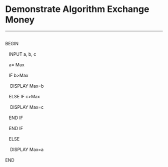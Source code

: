 <h1>Demonstrate Algorithm Exchange Money </h1>
<hr>
<br>BEGIN</br> 
    <br>&nbsp;&nbsp;&nbsp;INPUT a, b, c</br>
    <br>&nbsp;&nbsp;&nbsp;a= Max</br>
    <br>&nbsp;&nbsp;&nbsp;IF b>Max </br>
    <br>&nbsp;&nbsp;&nbsp;&nbsp;DISPLAY Max=b </br>
    <br>&nbsp;&nbsp;&nbsp;ELSE IF c>Max </br>
    <br>&nbsp;&nbsp;&nbsp;&nbsp;DISPLAY Max=c </br>
    <br>&nbsp;&nbsp;&nbsp;END IF</br>
    <br>&nbsp;&nbsp;&nbsp;END IF</br>
     <br>&nbsp;&nbsp;&nbsp;ELSE</br>
    <br>&nbsp;&nbsp;&nbsp;&nbsp;DISPLAY Max=a </br>
<br>END</br>  
